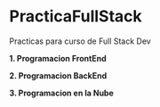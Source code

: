 # PracticaFullStack
Practicas para curso de Full Stack Dev

**1. Programacion FrontEnd**

**2. Programacion BackEnd**

**3. Programacion en la Nube**
